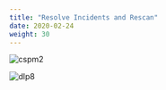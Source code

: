 ```yaml
---
title: "Resolve Incidents and Rescan"
date: 2020-02-24
weight: 30
---
```


![cspm2](/images/mvcscan/cspmscan02.png?classes=border,shadow)

![dlp8](/images/mvcscan/dlpscan08.png?classes=border,shadow)

